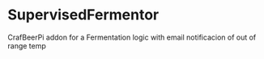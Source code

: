 # SupervisedFermentor
CrafBeerPi addon for a Fermentation logic with email notificacion of out of range temp
